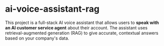 # ai-voice-assistant-rag
This project is a full-stack AI voice assistant that allows users to **speak with an AI customer service agent** about their account. The assistant uses retrieval-augmented generation (RAG) to give accurate, contextual answers based on your company's data.
